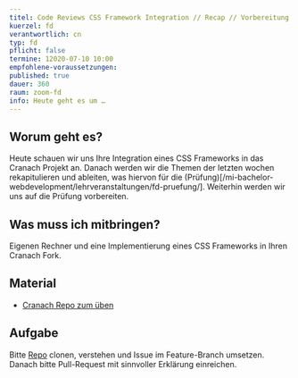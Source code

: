 ```yaml
---
titel: Code Reviews CSS Framework Integration // Recap // Vorbereitung Prüfung
kuerzel: fd
verantwortlich: cn
typ: fd
pflicht: false
termine: 12020-07-10 10:00
empfohlene-voraussetzungen: 
published: true
dauer: 360
raum: zoom-fd
info: Heute geht es um …
---
```


## Worum geht es?
Heute schauen wir uns Ihre Integration eines CSS Frameworks in das Cranach Projekt an. Danach werden wir die Themen der letzten wochen rekapitulieren und ableiten, was hiervon für die (Prüfung)[/mi-bachelor-webdevelopment/lehrveranstaltungen/fd-pruefung/]. Weiterhin werden wir uns auf die Prüfung vorbereiten.

## Was muss ich mitbringen?
Eigenen Rechner und eine Implementierung eines CSS Frameworks in Ihren Cranach Fork.

## Material
- [Cranach Repo zum üben](https://github.com/cnoss/mi-bachelor-cranach-fd-training)

## Aufgabe
Bitte [Repo](https://github.com/cnoss/mi-bachelor-cranach-fd-training) clonen, verstehen und Issue im Feature-Branch umsetzen. Danach bitte Pull-Request mit sinnvoller Erklärung einreichen.

